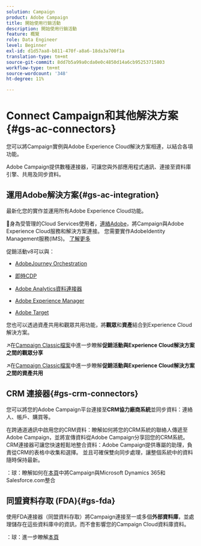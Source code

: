 ```yaml
---
solution: Campaign
product: Adobe Campaign
title: 開始使用行銷活動
description: 開始使用行銷活動
feature: 概覽
role: Data Engineer
level: Beginner
exl-id: d1d57aa8-b811-470f-a8a6-18da3a700f1a
translation-type: tm+mt
source-git-commit: 8dd7b5a99a0cda0e0c4850d14a6cb95253715803
workflow-type: tm+mt
source-wordcount: '348'
ht-degree: 11%

---
```


# Connect Campaign和其他解決方案{#gs-ac-connectors}

您可以將Campaign實例與Adobe Experience Cloud解決方案相連，以結合各項功能。

Adobe Campaign提供數種連接器，可讓您與外部應用程式通訊、連接至資料庫引擎、共用及同步資料。

## 運用Adobe解決方案{#gs-ac-integration}

最新化您的實作並運用所有Adobe Experience Cloud功能。

:speech_balloon:身為受管理的Cloud Services使用者，[連絡Adobe](../start/support.md#support)，將Campaign與Adobe Experience Cloud服務和解決方案連接。 您需要實作AdobeIdentity Management服務(IMS)。 [了解更多](../start/connect.md#connect-ims)

促銷活動v8可以與：

* [AdobeJourney Orchestration](https://experienceleague.adobe.com/docs/journeys/using/action-journeys/acc-action.html?lang=en)

* [即時CDP](../connect/ac-rtcdp.md)

* [Adobe Analytics資料連接器](../connect/ac-aa.md)

* [Adobe Experience Manager](../connect/ac-aem.md)

* [Adobe Target](../connect/ac-at.md)

您也可以透過資產共用和觀眾共用功能，將&#x200B;**觀眾**&#x200B;和&#x200B;**資產**&#x200B;結合到Experience Cloud解決方案。

:arrow_upper_right:在[Campaign Classic檔案](https://experienceleague.adobe.com/docs/campaign-classic/using/integrating-with-adobe-experience-cloud/audience-sharing/sharing-audiences-with-adobe-experience-cloud.html?lang=en#integrating-with-adobe-experience-cloud)中進一步瞭解&#x200B;**促銷活動與Experience Cloud解決方案之間的觀眾分享**

:arrow_upper_right:在[Campaign Classic檔案](https://experienceleague.adobe.com/docs/campaign-classic/using/integrating-with-adobe-experience-cloud/asset-sharing/sharing-assets-with-adobe-experience-cloud.html?lang=en#integrating-with-adobe-experience-cloud)中進一步瞭解&#x200B;**促銷活動與Experience Cloud解決方案之間的資產共用**

## CRM 連接器{#gs-crm-connectors}

您可以將您的Adobe Campaign平台連接至&#x200B;**CRM協力廠商系統**&#x200B;並同步資料：連絡人、帳戶、購買等。

在跨通道通訊中啟用您的CRM資料：瞭解如何將您的CRM系統的聯絡人傳遞至Adobe Campaign，並將宣傳資料從Adobe Campaign分享回您的CRM系統。
CRM連接器可讓您快速輕鬆地整合資料：Adobe Campaign提供專屬的助理，負責從CRM的表格中收集和選擇。 並且可確保雙向同步處理，讓整個系統中的資料隨時保持最新。

：球：瞭解如何在[本頁](crm.md)中將Campaign與Microsoft Dynamics 365和Salesforce.com整合


## 同盟資料存取 (FDA){#gs-fda}

使用FDA連接器（同盟資料存取）將Campaign連接至一或多個&#x200B;**外部資料庫**，並處理儲存在這些資料庫中的資訊，而不會影響您的Campaign Cloud資料庫資料。

：球：進一步瞭解[本頁](fda.md)


<!-- 
 ## Integrate with social media

Use the **Managing social networks (Social Marketing)** option to interact with customers and prospects via Twitter.

* Send messages - Use Adobe Campaign Social Marketing to send messages on Twitter. Adobe Campaign lets you post messages directly to your twitter account. You can also send direct messages to all your followers.

* Collect new contacts - Adobe Campaign Social Marketing also makes it easy to acquire new contacts via Facebook: contact users and ask them if they want to share their profile information. If they accept, Adobe Campaign automatically recovers the data, which enables you to carry out targeting campaigns and, when possible, to implement cross-channel strategies.

:bulb: Learn how to set up and use Campaign Social Marketing in [this section](../connect/ac-tw.md) -->
